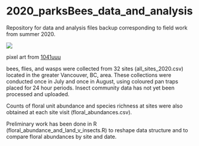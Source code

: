 # 2020_parksBees_data_and_analysis

Repository for data and analysis files backup corresponding to field work from summer 2020.

![](https://64.media.tumblr.com/7e2640054d506699873234becee9ab9c/tumblr_pkffwiVXOu1qze3hdo1_500.gifv)

pixel art from [1041uuu](https://1041uuu.tumblr.com/)

bees, flies, and wasps were collected from 32 sites (all_sites_2020.csv) located in the greater Vancouver, BC, area. These collections were conducted once in July and once in August, using coloured pan traps placed for 24 hour periods. Insect community data has not yet been processed and uploaded. 

Counts of floral unit abundance and species richness at sites were also obtained at each site visit (floral_abundances.csv).

Preliminary work has been done in R (floral_abundance_and_land_v_insects.R) to reshape data structure and to compare floral abundances by site and date. 


